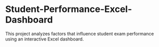 # Student-Performance-Excel-Dashboard
This project analyzes factors that influence student exam performance using an interactive Excel dashboard.
